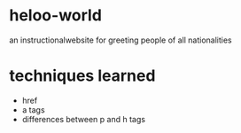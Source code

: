 # heloo-world
an instructionalwebsite for greeting people of all nationalities

# techniques learned
* href
* a tags
* differences between p and h tags
